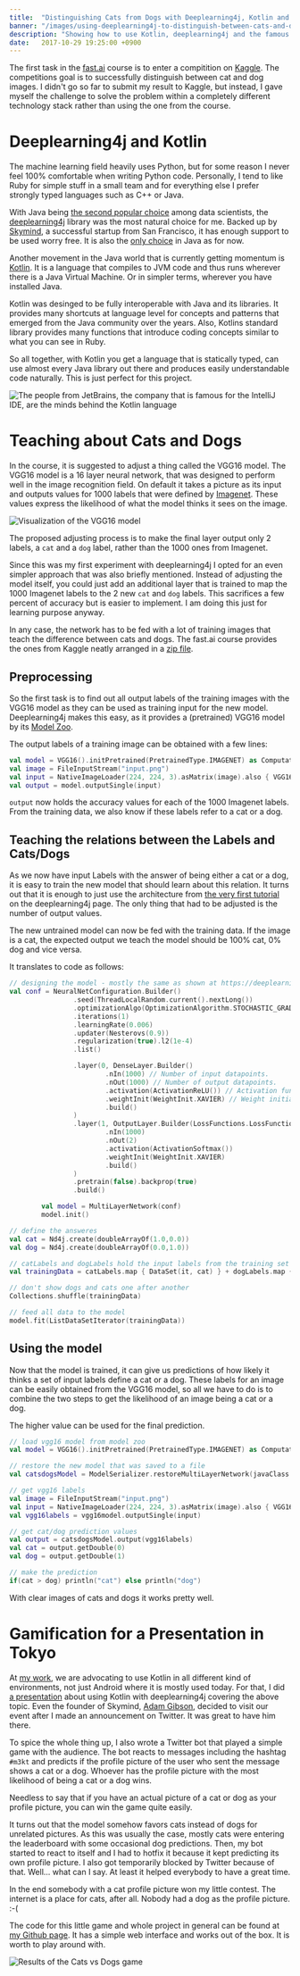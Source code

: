 ```yaml
---
title:  "Distinguishing Cats from Dogs with Deeplearning4j, Kotlin and the VGG16 model"
banner: "/images/using-deeplearning4j-to-distinguish-between-cats-and-dogs/banner.png"
description: "Showing how to use Kotlin, deeplearning4j and the famous VGG16 model to distinguish between cat and dog pictures for learning purpose."
date:   2017-10-29 19:25:00 +0900
---
```


The first task in the [fast.ai](http://www.fast.ai/) course is to enter a compitition on [Kaggle](https://www.kaggle.com/c/dogs-vs-cats).
The competitions goal is to successfully distinguish between cat and dog images.
I didn't go so far to submit my result to Kaggle, but instead, I gave myself the challenge to solve the problem within a completely different technology stack rather than using the one from the course.

# Deeplearning4j and Kotlin

The machine learning field heavily uses Python, but for some reason I never feel 100% comfortable when writing Python code.
Personally, I tend to like Ruby for simple stuff in a small team and for everything else I prefer strongly typed languages such as C++ or Java.

With Java being [the second popular choice](https://www.siliconrepublic.com/advice/machine-learning-programming-language) among data scientists, the [deeplearning4j](https://deeplearning4j.org/) library was the most natural choice for me.
Backed up by [Skymind](https://skymind.ai/), a successful startup from San Francisco, it has enough support to be used worry free.
It is also the [only choice](https://en.wikipedia.org/wiki/Comparison_of_deep_learning_software) in Java as for now.

Another movement in the Java world that is currently getting momentum is [Kotlin](https://kotlinlang.org/).
It is a language that compiles to JVM code and thus runs wherever there is a Java Virtual Machine.
Or in simpler terms, wherever you have installed Java.

Kotlin was desinged to be fully interoperable with Java and its libraries.
It provides many shortcuts at language level for concepts and patterns that emerged from the Java community over the years.
Also, Kotlins standard library provides many functions that introduce coding concepts similar to what you can see in Ruby.

So all together, with Kotlin you get a language that is statically typed, can use almost every Java library out there and produces easily understandable code naturally.
This is just perfect for this project.

![The people from JetBrains, the company that is famous for the IntelliJ IDE, are the minds behind the Kotlin language](/images/using-deeplearning4j-to-distinguish-between-cats-and-dogs/kotlin.png)

# Teaching about Cats and Dogs

In the course, it is suggested to adjust a thing called the VGG16 model.
The VGG16 model is a 16 layer neural network, that was designed to perform well in the image recognition field.
On default it takes a picture as its input and outputs values for 1000 labels that were defined by [Imagenet](https://www.image-net.org/).
These values express the likelihood of what the model thinks it sees on the image.

![Visualization of the VGG16 model](/images/using-deeplearning4j-to-distinguish-between-cats-and-dogs/vgg16.png)

The proposed adjusting process is to make the final layer output only 2 labels, a `cat` and a `dog` label, rather than the 1000 ones from Imagenet.

Since this was my first experiment with deeplearning4j I opted for an even simpler approach that was also briefly mentioned.
Instead of adjusting the model itself, you could just add an additional layer that is trained to map the 1000 Imagenet labels to the 2 new `cat` and `dog` labels.
This sacrifices a few percent of accuracy but is easier to implement.
I am doing this just for learning purpose anyway.

In any case, the network has to be fed with a lot of training images that teach the difference between cats and dogs.
The fast.ai course provides the ones from Kaggle neatly arranged in a [zip file](http://files.fast.ai/files/dogscats.zip).

## Preprocessing

So the first task is to find out all output labels of the training images with the VGG16 model as they can be used as training input for the new model.
Deeplearning4j makes this easy, as it provides a (pretrained) VGG16 model by its [Model Zoo](https://deeplearning4j.org/model-zoo).

The output labels of a training image can be obtained with a few lines:

```kotlin
val model = VGG16().initPretrained(PretrainedType.IMAGENET) as ComputationGraph
val image = FileInputStream("input.png")
val input = NativeImageLoader(224, 224, 3).asMatrix(image).also { VGG16ImagePreProcessor().transform(it) }
val output = model.outputSingle(input)
```

`output` now holds the accuracy values for each of the 1000 Imagenet labels.
From the training data, we also know if these labels refer to a cat or a dog.

## Teaching the relations between the Labels and Cats/Dogs

As we now have input Labels with the answer of being either a cat or a dog, it is easy to train the new model that should learn about this relation.
It turns out that it is enough to just use the architecture from [the very first tutorial](https://deeplearning4j.org/mnist-for-beginners) on the deeplearning4j page.
The only thing that had to be adjusted is the number of output values.

The new untrained model can now be fed with the training data.
If the image is a cat, the expected output we teach the model should be 100% cat, 0% dog and vice versa.

It translates to code as follows:

```kotlin
// designing the model - mostly the same as shown at https://deeplearning4j.org/mnist-for-beginners
val conf = NeuralNetConfiguration.Builder()
                .seed(ThreadLocalRandom.current().nextLong())
                .optimizationAlgo(OptimizationAlgorithm.STOCHASTIC_GRADIENT_DESCENT)
                .iterations(1)
                .learningRate(0.006)
                .updater(Nesterovs(0.9))
                .regularization(true).l2(1e-4)
                .list()

                .layer(0, DenseLayer.Builder()
                        .nIn(1000) // Number of input datapoints.
                        .nOut(1000) // Number of output datapoints.
                        .activation(ActivationReLU()) // Activation function.
                        .weightInit(WeightInit.XAVIER) // Weight initialization.
                        .build()
                )
                .layer(1, OutputLayer.Builder(LossFunctions.LossFunction.NEGATIVELOGLIKELIHOOD)
                        .nIn(1000)
                        .nOut(2)
                        .activation(ActivationSoftmax())
                        .weightInit(WeightInit.XAVIER)
                        .build()
                )
                .pretrain(false).backprop(true)
                .build()

        val model = MultiLayerNetwork(conf)
        model.init()

// define the answeres
val cat = Nd4j.create(doubleArrayOf(1.0,0.0))
val dog = Nd4j.create(doubleArrayOf(0.0,1.0))

// catLabels and dogLabels hold the input labels from the training set in a list
val trainingData = catLabels.map { DataSet(it, cat) } + dogLabels.map { DataSet(it, dog) }

// don't show dogs and cats one after another
Collections.shuffle(trainingData)

// feed all data to the model
model.fit(ListDataSetIterator(trainingData))
```

## Using the model

Now that the model is trained, it can give us predictions of how likely it thinks a set of input labels define a cat or a dog.
These labels for an image can be easily obtained from the VGG16 model, so all we have to do is to combine the two steps to get the likelihood of an image being a cat or a dog.

The higher value can be used for the final prediction.

```kotlin
// load vgg16 model from model zoo
val model = VGG16().initPretrained(PretrainedType.IMAGENET) as ComputationGraph

// restore the new model that was saved to a file
val catsdogsModel = ModelSerializer.restoreMultiLayerNetwork(javaClass.getResource("/catdogmodel.dl4j").openStream())

// get vgg16 labels
val image = FileInputStream("input.png")
val input = NativeImageLoader(224, 224, 3).asMatrix(image).also { VGG16ImagePreProcessor().transform(it) }
val vgg16labels = vgg16model.outputSingle(input)

// get cat/dog prediction values
val output = catsdogsModel.output(vgg16labels)
val cat = output.getDouble(0)
val dog = output.getDouble(1)

// make the prediction
if(cat > dog) println("cat") else println("dog")
```

With clear images of cats and dogs it works pretty well.

# Gamification for a Presentation in Tokyo

At [my work](https://corporate.m3.com/), we are advocating to use Kotlin in all different kind of environments, not just Android where it is mostly used today.
For that, I did [a presentation](https://speakerdeck.com/lukasjapan/kotlindeji-jie-xue-xi-vgg16moderudequan-mao-pan-duan) about using Kotlin with deeplearning4j covering the above topic.
Even the founder of Skymind, [Adam Gibson](https://en.wikipedia.org/wiki/Adam_Gibson_(computer_scientist)), decided to visit our event after I made an announcement on Twitter.
It was great to have him there.

To spice the whole thing up, I also wrote a Twitter bot that played a simple game with the audience.
The bot reacts to messages including the hashtag `#m3kt` and predicts if the profile picture of the user who sent the message shows a cat or a dog.
Whoever has the profile picture with the most likelihood of being a cat or a dog wins.

Needless to say that if you have an actual picture of a cat or dog as your profile picture, you can win the game quite easily.

It turns out that the model somehow favors cats instead of dogs for unrelated pictures.
As this was usually the case, mostly cats were entering the leaderboard with some occasional dog predictions.
Then, my bot started to react to itself and I had to hotfix it because it kept predicting its own profile picture.
I also got temporarily blocked by Twitter because of that.
Well... what can I say.
At least it helped everybody to have a great time.

In the end somebody with a cat profile picture won my little contest.
The internet is a place for cats, after all.
Nobody had a dog as the profile picture. :-(

The code for this little game and whole project in general can be found at [my Github page](https://github.com/lukasjapan/catsvsdogsgame).
It has a simple web interface and works out of the box.
It is worth to play around with.

![Results of the Cats vs Dogs game](/images/using-deeplearning4j-to-distinguish-between-cats-and-dogs/catsvsdogs.png)